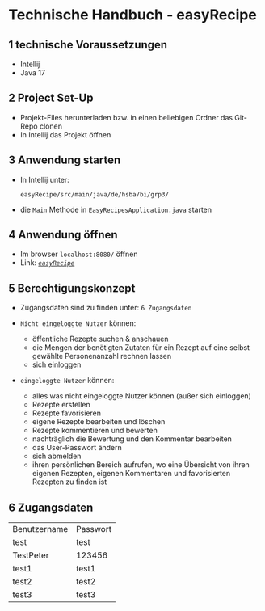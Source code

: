 # Technische Handbuch - easyRecipe

## 1 technische Voraussetzungen
- Intellij
- Java 17

## 2 Project Set-Up
- Projekt-Files herunterladen bzw. in einen beliebigen Ordner das Git-Repo clonen
- In Intellij das Projekt öffnen

## 3 Anwendung starten
- In Intellij unter:

  `easyRecipe/src/main/java/de/hsba/bi/grp3/`
  
- die `Main` Methode in `EasyRecipesApplication.java` starten

## 4 Anwendung öffnen
- Im browser `localhost:8080/` öffnen 
- Link: *[`easyRecipe`](http://localhost:8080/)*

## 5 Berechtigungskonzept
- Zugangsdaten sind zu finden unter: `6 Zugangsdaten`
- `Nicht eingeloggte Nutzer` können:
  - öffentliche Rezepte suchen & anschauen
  - die Mengen der benötigten Zutaten für ein Rezept auf eine selbst gewählte Personenanzahl rechnen lassen 
  - sich einloggen

- `eingeloggte Nutzer` können: 
  - alles was nicht eingeloggte Nutzer können (außer sich einloggen)
  - Rezepte erstellen
  - Rezepte favorisieren
  - eigene Rezepte bearbeiten und löschen
  - Rezepte kommentieren und bewerten
  - nachträglich die Bewertung und den Kommentar bearbeiten
  - das User-Passwort ändern 
  - sich abmelden
  - ihren persönlichen Bereich aufrufen, wo eine Übersicht von ihren eigenen Rezepten, eigenen Kommentaren und favorisierten Rezepten zu finden ist

## 6 Zugangsdaten
<table>
<tr>
<td>Benutzername</td>
<td>Passwort</td>
</tr>
<tr>
<td>test</td>
<td>test</td>
</tr>
<tr>
<td>TestPeter</td>
<td>123456</td>
</tr>
<tr>
<td>test1</td>
<td>test1</td>
</tr>
<tr>
<td>test2</td>
<td>test2</td>
</tr>
<tr>
<td>test3</td>
<td>test3</td>
</tr>

</table>
